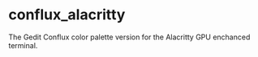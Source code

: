 # conflux_alacritty
The Gedit Conflux color palette version for the Alacritty GPU enchanced terminal.
